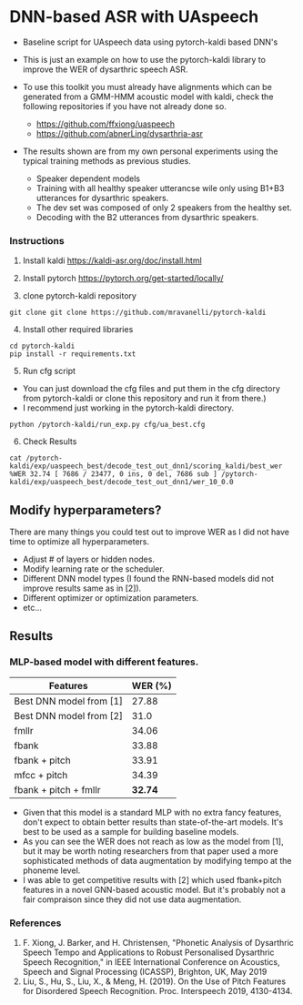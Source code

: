 
# DNN-based ASR with UAspeech
- Baseline script for UAspeech data using pytorch-kaldi based DNN's
- This is just an example on how to use the pytorch-kaldi library to improve the WER of dysarthric speech ASR.
- To use this toolkit you must already have alignments which can be generated from a GMM-HMM acoustic model with kaldi, check the following repositories if you have not already done so.
  - https://github.com/ffxiong/uaspeech
  - https://github.com/abnerLing/dysarthria-asr
  
- The results shown are from my own personal experiments using the typical training methods as previous studies.
  - Speaker dependent models 
  - Training with all healthy speaker utterancse wile only using B1+B3 utterances for dysarthric speakers.
  - The dev set was composed of only 2 speakers from the healthy set.
  - Decoding with the B2 utterances from dysarthric speakers.
### Instructions
1. Install kaldi https://kaldi-asr.org/doc/install.html
2. Install pytorch https://pytorch.org/get-started/locally/

3. clone pytorch-kaldi repository
```
git clone git clone https://github.com/mravanelli/pytorch-kaldi
```
4. Install other required libraries
```
cd pytorch-kaldi
pip install -r requirements.txt
```
5. Run cfg script 
  - You can just download the cfg files and put them in the cfg directory from pytorch-kaldi or clone this repository and run it from there.)
  - I recommend just working in the pytorch-kaldi directory.
``` 
python /pytorch-kaldi/run_exp.py cfg/ua_best.cfg
```
6. Check Results
``` 
cat /pytorch-kaldi/exp/uaspeech_best/decode_test_out_dnn1/scoring_kaldi/best_wer
%WER 32.74 [ 7686 / 23477, 0 ins, 0 del, 7686 sub ] /pytorch-kaldi/exp/uaspeech_best/decode_test_out_dnn1/wer_10_0.0
```

## Modify hyperparameters?
There are many things you could test out to improve WER as I did not have time to optimize all hyperparameters.
- Adjust # of layers or hidden nodes.
- Modify learning rate or the scheduler.
- Different DNN model types (I found the RNN-based models did not improve results same as in [2]).
- Different optimizer or optimization parameters.
- etc...


## Results 
### MLP-based model with different features.

| Features  | WER (%) |
| --------- | ------- |
| Best DNN model from [1]  | 27.88  |
| Best DNN model from [2]  | 31.0  |
| fmllr  | 34.06  |
| fbank  | 33.88  |
| fbank + pitch | 33.91  |
| mfcc + pitch  | 34.39  |
| fbank + pitch + fmllr  | **32.74**  |

- Given that this model is a standard MLP with no extra fancy features, don't expect to obtain better results than state-of-the-art models. It's best to be used as a sample for building baseline models.
- As you can see the WER does not reach as low as the model from [1], but it may be worth noting researchers from that paper used a more sophisticated methods of data augmentation by modifying tempo at the phoneme level.
- I was able to get competitive results with [2] which used fbank+pitch features in a novel GNN-based acoustic model. But it's probably not a fair compraison since they did not use data augmentation.


### References
1. F. Xiong, J. Barker, and H. Christensen, "Phonetic Analysis of Dysarthric Speech Tempo and Applications to Robust Personalised Dysarthric Speech Recognition," in IEEE International Conference on Acoustics, Speech and Signal Processing (ICASSP), Brighton, UK, May 2019
2. Liu, S., Hu, S., Liu, X., & Meng, H. (2019). On the Use of Pitch Features for Disordered Speech Recognition. Proc. Interspeech 2019, 4130-4134.

